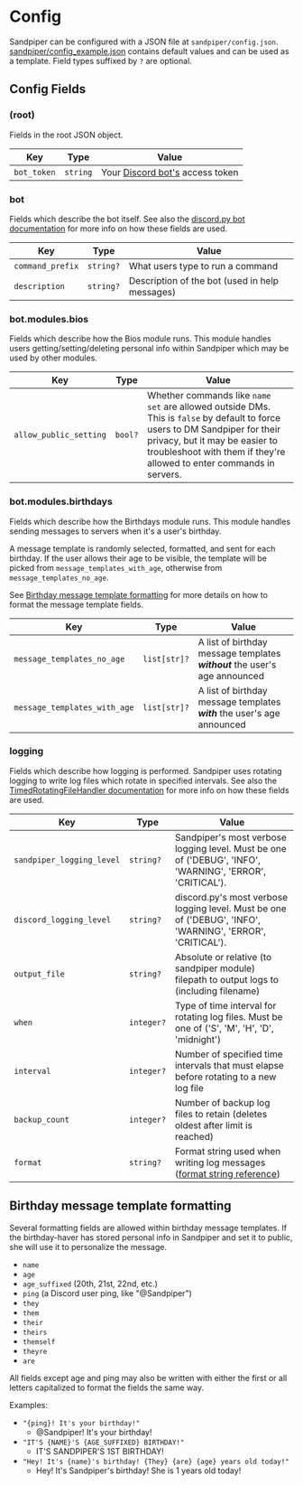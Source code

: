 # Config

Sandpiper can be configured with a JSON file at `sandpiper/config.json`.
[sandpiper/config_example.json](../sandpiper/config_example.json) contains
default values and can be used as a template. Field types suffixed by `?` are
optional.

## Config Fields

### (root)

Fields in the root JSON object.

| Key         | Type   | Value                                                                                     |
|-------------|--------|-------------------------------------------------------------------------------------------|
| `bot_token` | `string` | Your [Discord bot's](https://discord.com/developers/docs/topics/oauth2#bots) access token |

### bot

Fields which describe the bot itself. See also
the [discord.py bot documentation](https://discordpy.readthedocs.io/en/latest/ext/commands/api.html#bot)
for more info on how these fields are used.

| Key              | Type      | Value                                          |
|------------------|-----------|------------------------------------------------|
| `command_prefix` | `string?` | What users type to run a command               |
| `description`    | `string?` | Description of the bot (used in help messages) |

### bot.modules.bios

Fields which describe how the Bios module runs. This module handles users
getting/setting/deleting personal info within Sandpiper which may be used
by other modules.

| Key                            | Type    | Value                                                                                                                                                                                                                                  |
|--------------------------------|---------|----------------------------------------------------------------------------------------------------------------------------------------------------------------------------------------------------------------------------------------|
| `allow_public_setting`         | `bool?` | Whether commands like `name set` are allowed outside DMs. This is `false` by default to force users to DM Sandpiper for their privacy, but it may be easier to troubleshoot with them if they're allowed to enter commands in servers. |

### bot.modules.birthdays

Fields which describe how the Birthdays module runs. This module handles sending
messages to servers when it's a user's birthday.

A message template is randomly selected, formatted, and sent for each birthday.
If the user allows their age to be visible, the template will be picked from
`message_templates_with_age`, otherwise from `message_templates_no_age`.

See [Birthday message template formatting](#birthday-message-template-formatting) for more details
on how to format the message template fields.

| Key                          | Type         | Value                                                                       |
|------------------------------|--------------|-----------------------------------------------------------------------------|
| `message_templates_no_age`   | `list[str]?` | A list of birthday message templates ***without*** the user's age announced |
| `message_templates_with_age` | `list[str]?` | A list of birthday message templates ***with*** the user's age announced    |

### logging

Fields which describe how logging is performed. Sandpiper uses rotating logging
to write log files which rotate in specified intervals. See also the
[TimedRotatingFileHandler documentation](https://docs.python.org/3/library/logging.handlers.html#timedrotatingfilehandler)
for more info on how these fields are used.

| Key                       | Type       | Value                                                                                                                                         |
|---------------------------|------------|-----------------------------------------------------------------------------------------------------------------------------------------------|
| `sandpiper_logging_level` | `string?`  | Sandpiper's most verbose logging level. Must be one of ('DEBUG', 'INFO', 'WARNING', 'ERROR', 'CRITICAL').                                     |
| `discord_logging_level`   | `string?`  | discord.py's most verbose logging level. Must be one of ('DEBUG', 'INFO', 'WARNING', 'ERROR', 'CRITICAL').                                    |
| `output_file`             | `string?`  | Absolute or relative (to sandpiper module) filepath to output logs to (including filename)                                                    |
| `when`                    | `integer?` | Type of time interval for rotating log files. Must be one of ('S', 'M', 'H', 'D', 'midnight')                                                 |
| `interval`                | `integer?` | Number of specified time intervals that must elapse before rotating to a new log file                                                         |
| `backup_count`            | `integer?` | Number of backup log files to retain (deletes oldest after limit is reached)                                                                  |
| `format`                  | `string?`  | Format string used when writing log messages ([format string reference](https://docs.python.org/3/library/logging.html#logrecord-attributes)) |

## Birthday message template formatting

Several formatting fields are allowed within birthday message templates. If the
birthday-haver has stored personal info in Sandpiper and set it to public, she
will use it to personalize the message.

- `name`
- `age`
- `age_suffixed` (20th, 21st, 22nd, etc.)
- `ping` (a Discord user ping, like "@Sandpiper")
- `they`
- `them`
- `their`
- `theirs`
- `themself`
- `theyre`
- `are`

All fields except age and ping may also be written with either the first or all
letters capitalized to format the fields the same way.

Examples:

- `"{ping}! It's your birthday!"`
    - @Sandpiper! It's your birthday!
- `"IT'S {NAME}'S {AGE_SUFFIXED} BIRTHDAY!"`
    - IT'S SANDPIPER'S 1ST BIRTHDAY!
- `"Hey! It's {name}'s birthday! {They} {are} {age} years old today!"`
    - Hey! It's Sandpiper's birthday! She is 1 years old today!
